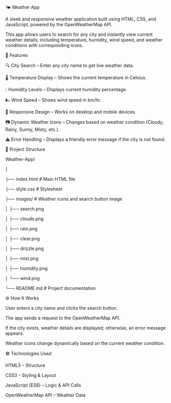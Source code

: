 🌤 Weather App

A sleek and responsive weather application built using HTML, CSS, and JavaScript, powered by the OpenWeatherMap API.

This app allows users to search for any city and instantly view current weather details, including temperature, humidity, wind speed, and weather conditions with corresponding icons.

📌 Features

🔍 City Search – Enter any city name to get live weather data.

🌡 Temperature Display – Shows the current temperature in Celsius.

💧 Humidity Levels – Displays current humidity percentage.

🌬 Wind Speed – Shows wind speed in km/hr.

🎨 Responsive Design – Works on desktop and mobile devices.

📷 Dynamic Weather Icons – Changes based on weather condition (Cloudy, Rainy, Sunny, Misty, etc.).

⚠ Error Handling – Displays a friendly error message if the city is not found.


📂 Project Structure

Weather-App/

│

├── index.html         # Main HTML file

├── style.css          # Stylesheet

├── images/            # Weather icons and search button image

│   ├── search.png

│   ├── clouds.png

│   ├── rain.png

│   ├── clear.png

│   ├── drizzle.png

│   ├── mist.png

│   ├── humidity.png

│   └── wind.png

└── README.md          # Project documentation


⚙️ How It Works

User enters a city name and clicks the search button.

The app sends a request to the OpenWeatherMap API.

If the city exists, weather details are displayed; otherwise, an error message appears.

Weather icons change dynamically based on the current weather condition.

🛠 Technologies Used

HTML5 – Structure

CSS3 – Styling & Layout

JavaScript (ES6) – Logic & API Calls

OpenWeatherMap API – Weather Data
